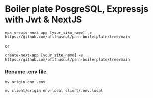 # Boiler plate PosgreSQL, Expressjs with Jwt & NextJS
```npx create-next-app [your_site_name] -e https://github.com/afifhusnul/pern-boilerplate/tree/main```

or

```create-next-app [your_site_name] -e https://github.com/afifhusnul/pern-boilerplate/tree/main```

### Rename .env file

```mv origin-env .env```

```mv client/origin-env-local client/.env.local```
